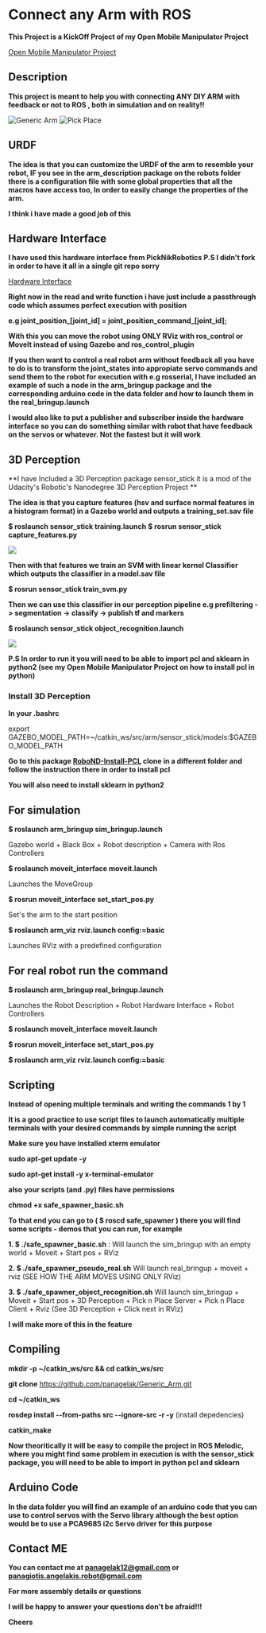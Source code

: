 # Connect any Arm with ROS

**This Project is a KickOff Project of my Open Mobile Manipulator Project**

[Open Mobile Manipulator Project](https://github.com/panagelak/Open_Mobile_Manipulator)

## Description

**This project is meant to help you with connecting ANY DIY ARM with feedback or not to ROS , both in simulation and on reality!!**

![Generic Arm](data/img/rviz_robot.png)
![Pick Place](data/img/pick_place_server.png)

## URDF

**The idea is that you can customize the  URDF of the arm to resemble your robot, IF you see  in the arm_description package on the robots folder there is a configuration file with some global properties that all the macros have access too, In order to easily change the properties of the arm.**

**I think i have made a good job of this**

## Hardware Interface

**I have used this hardware interface from  PickNikRobotics P.S I didn't fork in order to have it all in a single git repo sorry**

[Hardware Interface](https://github.com/PickNikRobotics/ros_control_boilerplate)

**Right now in the read and write function i have just include a passthrough code which assumes perfect execution with position**

**e.g joint_position_[joint_id] = joint_position_command_[joint_id];**

**With this you can move the robot using ONLY RViz with ros_control or MoveIt instead of using Gazebo and ros_control_plugin**

**If you then want to control a real robot arm without feedback all you have to do is to transform the joint_states into appropiate servo commands and send them to the robot for execution with e.g rosserial, I have included an example of such a node in the arm_bringup package and the corresponding arduino code in the data folder and how to launch them in the real_bringup.launch**

**I would also like to put a publisher and subscriber inside the hardware interface so you can do something similar with robot that have feedback on the servos or whatever. Not the fastest but it will work**

## 3D Perception

**I have Included a 3D Perception package sensor_stick it is a mod of the Udacity's Robotic's Nanodegree 3D Perception Project **

**The idea is that you capture features (hsv and surface normal features in a histogram format) in a Gazebo world and outputs a training_set.sav file**

**$ roslaunch sensor_stick training.launch**
**$ rosrun sensor_stick capture_features.py**

![](data/gifs/training_extract_features.gif)

**Then with that features we train an SVM with linear kernel Classifier which outputs the classifier in a model.sav file**

 **$ rosrun sensor_stick train_svm.py**

**Then we can use this classifier in our perception pipeline e.g prefiltering -> segmentation -> classify -> publish tf and markers**

**$ roslaunch sensor_stick object_recognition.launch**

![](data/gifs/Object_Recognition.gif)

**P.S In order to run it you will need to be able to import pcl and sklearn in python2 (see my Open Mobile Manipulator Project on how to install pcl in python)**

### Install 3D Perception

**In your .bashrc**

export GAZEBO_MODEL_PATH=~/catkin_ws/src/arm/sensor_stick/models:$GAZEBO_MODEL_PATH

**Go to this package [RoboND-Install-PCL](https://github.com/udacity/RoboND-Perception-Exercises) clone in a different folder and follow the instruction there in order to install pcl**

**You will also need to install sklearn in python2**

## For simulation

**$ roslaunch arm_bringup sim_bringup.launch**

Gazebo world + Black Box + Robot description + Camera with Ros Controllers

**$ roslaunch moveit_interface moveit.launch**

Launches the MoveGroup

**$ rosrun moveit_interface set_start_pos.py**

Set's the arm to the start position

**$ roslaunch arm_viz rviz.launch config:=basic**

Launches RViz with a predefined configuration

## For real robot run the command

**$ roslaunch arm_bringup real_bringup.launch**

Launches the Robot Description + Robot Hardware Interface + Robot Controllers

**$ roslaunch moveit_interface moveit.launch**

**$ rosrun moveit_interface set_start_pos.py**

**$ roslaunch arm_viz rviz.launch config:=basic**

## Scripting

**Instead of opening multiple terminals and writing the commands 1 by 1**

**It is a good practice to use script files to launch automatically multiple terminals with your desired commands by simple running the script**

**Make sure you have installed xterm emulator**

**sudo apt-get update -y**

**sudo apt-get install -y x-terminal-emulator**

**also your scripts (and .py) files have permissions**

**chmod +x safe_spawner_basic.sh**


**To that end you can go to ( $ roscd safe_spawner ) there you will find some scripts - demos that you can run, for example**

**1. $ ./safe_spawner_basic.sh** :  Will launch the sim_bringup with an empty world + Moveit + Start pos + RViz

**2. $ ./safe_spawner_pseudo_real.sh**  Will launch real_bringup + moveit + rviz (SEE HOW THE ARM MOVES USING ONLY RViz)

**3. $ ./safe_spawner_object_recognition.sh**  Will launch sim_bringup + Moveit + Start pos + 3D Perception + Pick n Place Server + Pick n Place Client + Rviz (See 3D Perception + Click next in RViz)

**I will make more of this in the feature**
 
## Compiling

**mkdir -p ~/catkin_ws/src && cd catkin_ws/src**

**git clone** https://github.com/panagelak/Generic_Arm.git

**cd ~/catkin_ws**

**rosdep install --from-paths src --ignore-src -r -y** (install depedencies)

**catkin_make**

**Now theoritically it will be easy to compile the project in ROS Melodic, where you might find some problem in execution is with the sensor_stick package, you will need to be able to import in python pcl and sklearn**

## Arduino Code

**In the data folder you will find an example of an arduino code that you can use to control servos with the Servo library although the best option would be to use a PCA9685 i2c Servo driver for this purpose**


## Contact ME

**You can contact me at panagelak12@gmail.com or panagiotis.angelakis.robot@gmail.com**

**For more assembly details or questions**

**I will be happy to answer your questions don't be afraid!!!**

**Cheers**